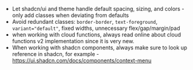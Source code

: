 - Let shadcn/ui and theme handle default spacing, sizing, and colors - only add classes when deviating from defaults
- Avoid redundant classes: `border-border`, `text-foreground`, `variant="default"`, fixed widths, unnecessary flex/gap/margin/pad
- when working with cloud functions, always read online about cloud functions v2 implementation since it is very new.
- When working with shadcn components, always make sure to look up reference in shadcn, for example - https://ui.shadcn.com/docs/components/context-menu